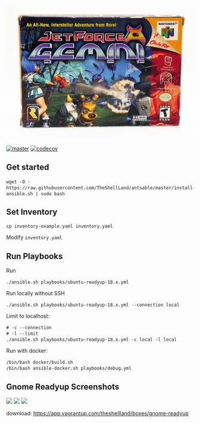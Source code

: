 ![](ants.jpg)

[![master](https://github.com/TheShellLand/antsable/workflows/CI/badge.svg?branch=master)](https://github.com/TheShellLand/antsable/actions)
[![codecov](https://codecov.io/gh/TheShellLand/antsable/branch/master/graph/badge.svg)](https://codecov.io/gh/TheShellLand/antsable)

## Get started
```
wget -O - https://raw.githubusercontent.com/TheShellLand/antsable/master/install-ansible.sh | sudo bash
```

## Set Inventory

```
cp inventory-example.yaml inventory.yaml
```

Modify `inventory.yaml`

## Run Playbooks

Run
```
./ansible.sh playbooks/ubuntu-readyup-18.x.yml
```

Run locally without SSH
```
./ansible.sh playbooks/ubuntu-readyup-18.x.yml --connection local
```

Limit to localhost:
```
# -c --connection
# -l --limit
./ansible.sh playbooks/ubuntu-readyup-18.x.yml -c local -l local
```

Run with docker:
```
/bin/bash docker/build.sh
/bin/bash ansible-docker.sh playbooks/debug.yml
```

## Gnome Readyup Screenshots

![](https://i.imgur.com/psaL1os.png)
![](https://i.imgur.com/7A7C6zB.png)
![](https://i.imgur.com/aat86yn.png)

download: https://app.vagrantup.com/theshellland/boxes/gnome-readyup

